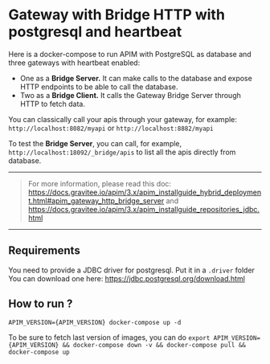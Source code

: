 # Gateway with Bridge HTTP with postgresql and heartbeat

Here is a docker-compose to run APIM with PostgreSQL as database and three gateways with heartbeat enabled:
 - One as a **Bridge Server.** It can make calls to the database and expose HTTP endpoints to be able to call the database.
 - Two as a **Bridge Client.** It calls the Gateway Bridge Server through HTTP to fetch data.

You can classically call your apis through your gateway, for example: `http://localhost:8082/myapi` or `http://localhost:8882/myapi`

To test the **Bridge Server**, you can call, for example, `http://localhost:18092/_bridge/apis` to list all the apis directly from database.

---
> For more information, please read this doc: https://docs.gravitee.io/apim/3.x/apim_installguide_hybrid_deployment.html#apim_gateway_http_bridge_server
> and https://docs.gravitee.io/apim/3.x/apim_installguide_repositories_jdbc.html
---

## Requirements

You need to provide a JDBC driver for postgresql.
Put it in a `.driver` folder
You can download one here: https://jdbc.postgresql.org/download.html

## How to run ?

`APIM_VERSION={APIM_VERSION} docker-compose up -d ` 

To be sure to fetch last version of images, you can do
`export APIM_VERSION={APIM_VERSION} && docker-compose down -v && docker-compose pull && docker-compose up`
